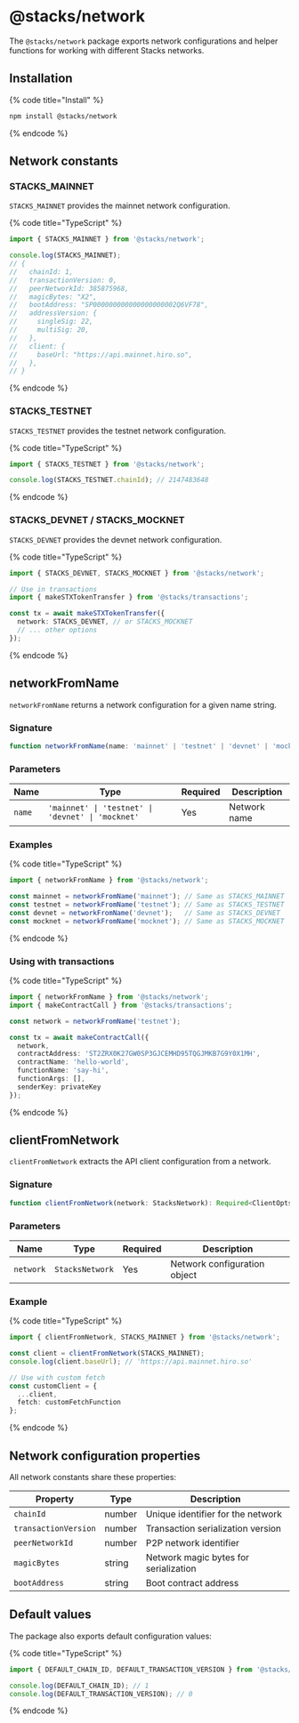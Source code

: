# @stacks/network

The `@stacks/network` package exports network configurations and helper functions for working with different Stacks networks.

## Installation

{% code title="Install" %}
```bash
npm install @stacks/network
```
{% endcode %}

## Network constants

### STACKS\_MAINNET

`STACKS_MAINNET` provides the mainnet network configuration.

{% code title="TypeScript" %}
```ts
import { STACKS_MAINNET } from '@stacks/network';

console.log(STACKS_MAINNET);
// {
//   chainId: 1,
//   transactionVersion: 0,
//   peerNetworkId: 385875968,
//   magicBytes: "X2",
//   bootAddress: "SP000000000000000000002Q6VF78",
//   addressVersion: {
//     singleSig: 22,
//     multiSig: 20,
//   },
//   client: {
//     baseUrl: "https://api.mainnet.hiro.so",
//   },
// }
```
{% endcode %}

### STACKS\_TESTNET

`STACKS_TESTNET` provides the testnet network configuration.

{% code title="TypeScript" %}
```ts
import { STACKS_TESTNET } from '@stacks/network';

console.log(STACKS_TESTNET.chainId); // 2147483648
```
{% endcode %}

### STACKS\_DEVNET / STACKS\_MOCKNET

`STACKS_DEVNET` provides the devnet network configuration.

{% code title="TypeScript" %}
```ts
import { STACKS_DEVNET, STACKS_MOCKNET } from '@stacks/network';

// Use in transactions
import { makeSTXTokenTransfer } from '@stacks/transactions';

const tx = await makeSTXTokenTransfer({
  network: STACKS_DEVNET, // or STACKS_MOCKNET
  // ... other options
});
```
{% endcode %}

## networkFromName

`networkFromName` returns a network configuration for a given name string.

### Signature

```ts
function networkFromName(name: 'mainnet' | 'testnet' | 'devnet' | 'mocknet'): StacksNetwork
```

### Parameters

| Name   | Type                                              | Required | Description  |
| ------ | ------------------------------------------------- | -------- | ------------ |
| `name` | `'mainnet' \| 'testnet' \| 'devnet' \| 'mocknet'` | Yes      | Network name |

### Examples

{% code title="TypeScript" %}
```ts
import { networkFromName } from '@stacks/network';

const mainnet = networkFromName('mainnet'); // Same as STACKS_MAINNET
const testnet = networkFromName('testnet'); // Same as STACKS_TESTNET
const devnet = networkFromName('devnet');   // Same as STACKS_DEVNET
const mocknet = networkFromName('mocknet'); // Same as STACKS_MOCKNET
```
{% endcode %}

### Using with transactions

{% code title="TypeScript" %}
```ts
import { networkFromName } from '@stacks/network';
import { makeContractCall } from '@stacks/transactions';

const network = networkFromName('testnet');

const tx = await makeContractCall({
  network,
  contractAddress: 'ST2ZRX0K27GW0SP3GJCEMHD95TQGJMKB7G9Y0X1MH',
  contractName: 'hello-world',
  functionName: 'say-hi',
  functionArgs: [],
  senderKey: privateKey
});
```
{% endcode %}

## clientFromNetwork

`clientFromNetwork` extracts the API client configuration from a network.

### Signature

```ts
function clientFromNetwork(network: StacksNetwork): Required<ClientOpts>
```

### Parameters

| Name      | Type            | Required | Description                  |
| --------- | --------------- | -------- | ---------------------------- |
| `network` | `StacksNetwork` | Yes      | Network configuration object |

### Example

{% code title="TypeScript" %}
```ts
import { clientFromNetwork, STACKS_MAINNET } from '@stacks/network';

const client = clientFromNetwork(STACKS_MAINNET);
console.log(client.baseUrl); // 'https://api.mainnet.hiro.so'

// Use with custom fetch
const customClient = {
  ...client,
  fetch: customFetchFunction
};
```
{% endcode %}

## Network configuration properties

All network constants share these properties:

| Property             | Type   | Description                           |
| -------------------- | ------ | ------------------------------------- |
| `chainId`            | number | Unique identifier for the network     |
| `transactionVersion` | number | Transaction serialization version     |
| `peerNetworkId`      | number | P2P network identifier                |
| `magicBytes`         | string | Network magic bytes for serialization |
| `bootAddress`        | string | Boot contract address                 |

## Default values

The package also exports default configuration values:

{% code title="TypeScript" %}
```ts
import { DEFAULT_CHAIN_ID, DEFAULT_TRANSACTION_VERSION } from '@stacks/network';

console.log(DEFAULT_CHAIN_ID); // 1
console.log(DEFAULT_TRANSACTION_VERSION); // 0
```
{% endcode %}
